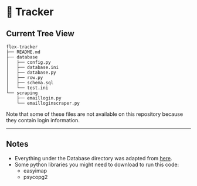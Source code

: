 # :muscle: Tracker

## Current Tree View
```
flex-tracker
├── README.md
├── database
│   ├── config.py
│   ├── database.ini
│   ├── database.py
│   ├── row.py
│   ├── schema.sql
│   └── test.ini
└── scraping
    ├── emaillogin.py
    └── emailloginscraper.py
```
Note that some of these files are not available on this repository because they
contain login information.

- - - -

## Notes
- Everything under the Database directory was adapted from
[here](http://www.postgresqltutorial.com/postgresql-python/connect/).
- Some python libraries you might need to download to run this code:
  - easyimap
  - psycopg2
